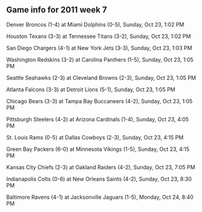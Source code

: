 ## Game info for 2011 week 7
Denver Broncos (1-4) at Miami Dolphins (0-5), Sunday, Oct 23, 1:02 PM

Houston Texans (3-3) at Tennessee Titans (3-2), Sunday, Oct 23, 1:02 PM

San Diego Chargers (4-1) at New York Jets (3-3), Sunday, Oct 23, 1:03 PM

Washington Redskins (3-2) at Carolina Panthers (1-5), Sunday, Oct 23, 1:05 PM

Seattle Seahawks (2-3) at Cleveland Browns (2-3), Sunday, Oct 23, 1:05 PM

Atlanta Falcons (3-3) at Detroit Lions (5-1), Sunday, Oct 23, 1:05 PM

Chicago Bears (3-3) at Tampa Bay Buccaneers (4-2), Sunday, Oct 23, 1:05 PM



Pittsburgh Steelers (4-2) at Arizona Cardinals (1-4), Sunday, Oct 23, 4:05 PM

St. Louis Rams (0-5) at Dallas Cowboys (2-3), Sunday, Oct 23, 4:15 PM

Green Bay Packers (6-0) at Minnesota Vikings (1-5), Sunday, Oct 23, 4:15 PM



Kansas City Chiefs (2-3) at Oakland Raiders (4-2), Sunday, Oct 23, 7:05 PM



Indianapolis Colts (0-6) at New Orleans Saints (4-2), Sunday, Oct 23, 8:30 PM



Baltimore Ravens (4-1) at Jacksonville Jaguars (1-5), Monday, Oct 24, 8:40 PM

